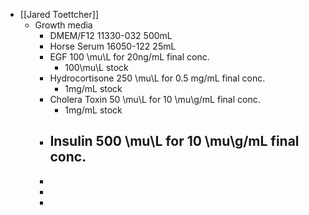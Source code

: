 - [[Jared Toettcher]]
	- Growth media
		- DMEM/F12 11330-032 500mL
		- Horse Serum 16050-122 25mL
		- EGF 100 \mu\L for 20ng/mL final conc.
			- 100\mu\L stock
		- Hydrocortisone 250 \mu\L for 0.5 mg/mL final conc.
			- 1mg/mL stock
		- Cholera Toxin 50 \mu\L for 10 \mu\g/mL final conc.
			- 1mg/mL stock
		- Insulin 500 \mu\L for 10 \mu\g/mL final conc.
			-
		-
		-
		-